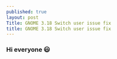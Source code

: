 ```yaml
---
published: true
layout: post
Title: GNOME 3.18 Switch user issue fix
title: GNOME 3.18 Switch user issue fix
---
```


### Hi everyone :smiley: